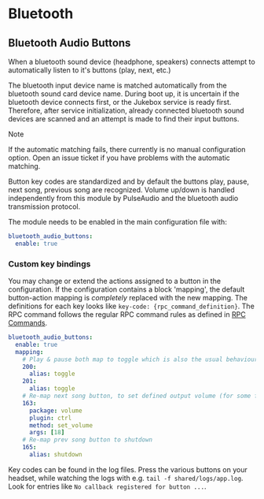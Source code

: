 # Bluetooth

## Bluetooth Audio Buttons

When a bluetooth sound device (headphone, speakers) connects attempt to
automatically listen to it\'s buttons (play, next, etc.)

The bluetooth input device name is matched automatically from the
bluetooth sound card device name. During boot up, it is uncertain if the
bluetooth device connects first, or the Jukebox service is ready first.
Therefore, after service initialization, already connected bluetooth
sound devices are scanned and an attempt is made to find their input
buttons.

> [!NOTE]
> If the automatic matching fails, there currently is no manual configuration option. Open an issue ticket if you have problems with the automatic matching.

Button key codes are standardized and by default the buttons play,
pause, next song, previous song are recognized. Volume up/down is
handled independently from this module by PulseAudio and the bluetooth
audio transmission protocol.

The module needs to be enabled in the main configuration file with:

``` yaml
bluetooth_audio_buttons:
  enable: true
```

### Custom key bindings

You may change or extend the actions assigned to a button in the
configuration. If the configuration contains a block \'mapping\', the
default button-action mapping is *completely* replaced with the new
mapping. The definitions for each key looks like
`key-code: {rpc_command_definition}`. The RPC command follows the
regular RPC command rules as defined in
[RPC Commands](userguide/rpc_commands.md).

``` yaml
bluetooth_audio_buttons:
  enable: true
  mapping:
    # Play & pause both map to toggle which is also the usual behaviour of headsets
    200:
      alias: toggle
    201:
      alias: toggle
    # Re-map next song button, to set defined output volume (for some fun)
    163:
      package: volume
      plugin: ctrl
      method: set_volume
      args: [18]
    # Re-map prev song button to shutdown
    165:
      alias: shutdown
```

Key codes can be found in the log files. Press the various buttons on
your headset, while watching the logs with e.g.
`tail -f shared/logs/app.log`. Look for entries like
`No callback registered for button ...`.
